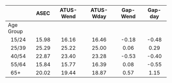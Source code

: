 
|                      |         ASEC |    ATUS-Wend |    ATUS-Wday |     Gap-Wend |      Gap-day |
| -------------------- | :----------: | :----------: | :----------: | :----------: | :----------: |
| Age Group            |              |              |              |              |              |
| &nbsp;&nbsp;15/24    |        15.98 |        16.16 |        16.46 |        -0.18 |        -0.48 |
| &nbsp;&nbsp;25/39    |        25.29 |        25.22 |        25.00 |         0.06 |         0.29 |
| &nbsp;&nbsp;40/54    |        22.87 |        23.40 |        23.28 |        -0.53 |        -0.40 |
| &nbsp;&nbsp;55/64    |        15.84 |        15.77 |        16.39 |         0.08 |        -0.55 |
| &nbsp;&nbsp;65+      |        20.02 |        19.44 |        18.87 |         0.57 |         1.15 |

